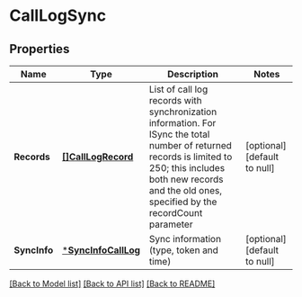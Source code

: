 # CallLogSync

## Properties
Name | Type | Description | Notes
------------ | ------------- | ------------- | -------------
**Records** | [**[]CallLogRecord**](CallLogRecord.md) | List of call log records with synchronization information. For ISync the total number of returned records is limited to 250; this includes both new records and the old ones, specified by the recordCount parameter | [optional] [default to null]
**SyncInfo** | [***SyncInfoCallLog**](SyncInfoCallLog.md) | Sync information (type, token and time) | [optional] [default to null]

[[Back to Model list]](../README.md#documentation-for-models) [[Back to API list]](../README.md#documentation-for-api-endpoints) [[Back to README]](../README.md)


